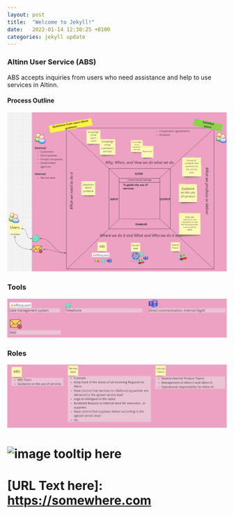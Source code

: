 ```yaml
---
layout: post
title:  "Welcome to Jekyll!"
date:   2022-01-14 12:30:25 +0100
categories: jekyll update
---
```


### Altinn User Service (ABS)
ABS accepts inquiries from users who need assistance and help to use services in Altinn.

#### Process Outline
![IGOE Template ABS](/assets/images/process-abs.png)

### Tools
![ABS tool support](/assets/images/tools-abs.png)

### Roles
![ABS tool explanation](/assets/images/roles-abs.png)


# ![image tooltip here](/images/assets/image.jpg)
# [URL Text here]: https://somewhere.com
